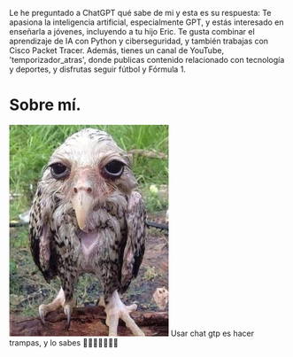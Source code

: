Le he preguntado a ChatGPT qué sabe de mi y esta es su respuesta:
Te apasiona la inteligencia artificial, especialmente GPT, y estás interesado en enseñarla a jóvenes, incluyendo a tu hijo Eric. 
Te gusta combinar el aprendizaje de IA con Python y ciberseguridad, y también trabajas con Cisco Packet Tracer.
Además, tienes un canal de YouTube, 'temporizador_atras', donde publicas contenido relacionado con tecnología y deportes, y disfrutas seguir fútbol y Fórmula 1.

# Sobre mí.

![Mi mascota](/img/imagen.jpg)
Usar chat gtp es hacer trampas, y lo sabes 🤣🤣🤣🙋‍♂️🙋‍♂️
